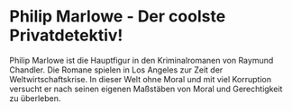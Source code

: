 # Philip Marlowe - Der coolste Privatdetektiv!

Philip Marlowe ist die Hauptfigur in den Kriminalromanen von Raymund Chandler.
Die Romane spielen in Los Angeles zur Zeit der Weltwirtschaftskrise. In dieser Welt ohne Moral und mit viel Korruption versucht er nach seinen eigenen Maßstäben von Moral und Gerechtigkeit zu überleben.  

